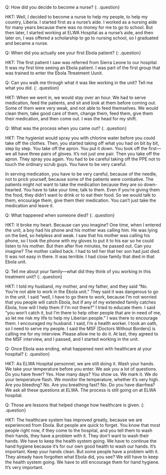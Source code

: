 Q: How did you decide to become a nurse?
{: .question}

HKT: Well, I decided to become a nurse to help my people, to help my country, Liberia. I started first as a nurse’s aide. I worked as a nursing aide for many years because there was no money for me to go to school. But then later, I started working at ELWA Hospital as a nurse’s aide, and then later on, I was offered a scholarship to go to nursing school, so I graduated and became a nurse.

Q: When did you actually see your first Ebola patient?
{: .question}

HKT: The first patient I saw was referred from Sierra Leone to our hospital. It was my first time seeing an Ebola patient. I was part of the first group that was trained to enter the Ebola Ttreatment Uunit.

Q: Can you walk me through what it was like working in the unit? Tell me what you did.
{: .question}

HKT: When we went in, we would stay over an hour.  We had to serve medication, feed the patients, and sit and look at them before coming out. Some of them were very weak, and not able to feed themselves. We would clean them, take good care of them, change them, feed them, give them their medication, and then come out. I was the head for my shift.

Q: What was the process when you came out?
{: .question}

HKT: The hygienist would spray you with chlorine water before you could take off the clothes. Then, you started taking off what you had on bit by bit, step by step. You take off the apron. You put it down. You took off the first—we all have three pairs of gloves. It’s not just one pair. Then you take off the apron. They spray you again. You had to be careful taking off the PPE not to touch the ordinary scrub guys. You have to be very careful.

In serving medication, you have to be very careful, because of the needle, not to prick yourself, because some of the patients were combative. The patients might not want to take the medication because they are so down-hearted. You have to take your time, talk to them. Even if you’re giving them the food, they didn’t want to drink or to eat their food. So we would talk to them, encourage them, give them their medication. You can’t just take the medication and leave it.

Q: What happened when someone died?
{: .question}

HKT: It broke my heart. Because can you imagine? One time, when I entered the unit, a boy had his phone and his mother was calling him. He was lying on the bed, so helpless and weak. I saw that his mother was calling his phone, so I took the phone with my gloves to put it to his ear so he could listen to his mother. But then after five minutes, he passed out. Can you imagine? The mother called back. I had to tell her that her son had just died. It was not easy in there. It was terrible. I had close family that died in that Ebola unit.

Q: Tell me about your family—what did they think of you working in this treatment unit?
{: .question}

HKT: I told my husband, my mother, and my father, and they said “No. You’re not able to work in the Ebola unit.” They said it was dangerous to go in the unit. I said “well, I have to go there to work, because I’m not worried that you people will catch Ebola, but if any of my extended family catches Ebola, how will I help them if I’m not there?” I tried to educate them. I said “you won’t catch it, but I’m there to help other people that are in need of me, so let me risk my life to help my Liberian people.” I was there to encourage them. I encouraged my husband. I said, I’m a health worker. I took an oath, so I need to serve my people. I said the MSF [Doctors Without Borders] is calling me for my interview. Please allow me to do it. At last, they agreed to the MSF interview, and I passed, and I started working in the unit.

Q: Once Ebola was ending, what happened next with healthcare at your hospital?
{: .question}

HKT: As ELWA Hospital personnel, we are still doing it. Wash your hands. We take your temperature  before you enter. We ask you a lot of questions. Do you have fever? Yes. How many days? You show us. We mark it. We do your temperature flash. We monitor the temperature, whether it’s very high. Are you bleeding? No. Are you breathing fast? No. Do you have diarrhea? We ask all these questions at ELWA. The process is still going on at ELWA hospital.

Q: Those are lessons that helped change how healthcare is given.
{: .question}

HKT: The healthcare system has improved greatly, because we are experienced from Ebola. But people are quick to forget. You know that most people right now, if they come to the hospital, and you tell them to wash their hands, they have a problem with it. They don’t want to wash their hands. We have to keep the health system going. We have to continue the hand hygiene because it’s for our own good health to wash our hands. It’s important. Keep your hands clean. But some people have a problem with it. They already have forgotten what Ebola did, you see? We still have to keep the health system going. We have to still encourage them for hand hygiene. It’s very important.
